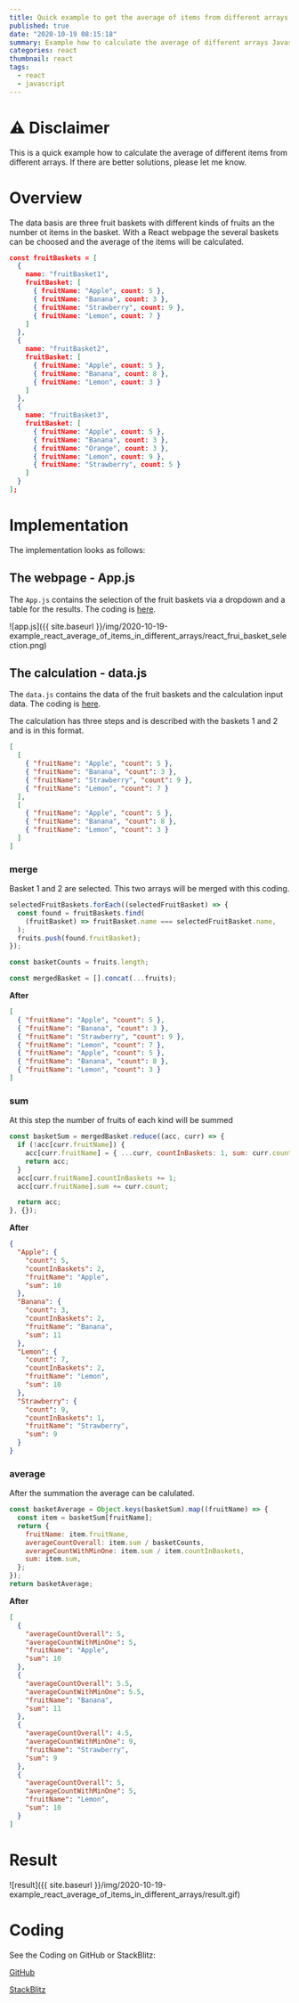 ```yaml
---
title: Quick example to get the average of items from different arrays
published: true
date: "2020-10-19 08:15:18"
summary: Example how to calculate the average of different arrays Javascript (map, reduce, concat, ...)
categories: react
thumbnail: react
tags:
  - react
  - javascript
---
```


# ⚠ Disclaimer

This is a quick example how to calculate the average of different items from different arrays. If there are better solutions, please let me know.

# Overview

The data basis are three fruit baskets with different kinds of fruits an the number ot items in the basket. With a React webpage the several baskets can be choosed and the average of the items will be calculated.

```json
const fruitBaskets = [
  {
    name: "fruitBasket1",
    fruitBasket: [
      { fruitName: "Apple", count: 5 },
      { fruitName: "Banana", count: 3 },
      { fruitName: "Strawberry", count: 9 },
      { fruitName: "Lemon", count: 7 }
    ]
  },
  {
    name: "fruitBasket2",
    fruitBasket: [
      { fruitName: "Apple", count: 5 },
      { fruitName: "Banana", count: 8 },
      { fruitName: "Lemon", count: 3 }
    ]
  },
  {
    name: "fruitBasket3",
    fruitBasket: [
      { fruitName: "Apple", count: 5 },
      { fruitName: "Banana", count: 3 },
      { fruitName: "Orange", count: 3 },
      { fruitName: "Lemon", count: 9 },
      { fruitName: "Strawberry", count: 5 }
    ]
  }
];
```

# Implementation

The implementation looks as follows:

## The webpage - App.js

The `App.js` contains the selection of the fruit baskets via a dropdown and a table for the results. The coding is [here](https://stackblitz.com/edit/example-react-average-of-items-in-different-arrays?file=src%2FApp.js).

![app.js]({{ site.baseurl }}/img/2020-10-19-example_react_average_of_items_in_different_arrays/react_frui_basket_selection.png)

## The calculation - data.js

The `data.js` contains the data of the fruit baskets and the calculation input data. The coding is [here](https://stackblitz.com/edit/example-react-average-of-items-in-different-arrays?file=src%2Fdata.js).

The calculation has three steps and is described with the baskets 1 and 2 and is in this format.

```json
[
  [
    { "fruitName": "Apple", "count": 5 },
    { "fruitName": "Banana", "count": 3 },
    { "fruitName": "Strawberry", "count": 9 },
    { "fruitName": "Lemon", "count": 7 }
  ],
  [
    { "fruitName": "Apple", "count": 5 },
    { "fruitName": "Banana", "count": 8 },
    { "fruitName": "Lemon", "count": 3 }
  ]
]
```

### merge

Basket 1 and 2 are selected. This two arrays will be merged with this coding.

```javascript
selectedFruitBaskets.forEach((selectedFruitBasket) => {
  const found = fruitBaskets.find(
    (fruitBasket) => fruitBasket.name === selectedFruitBasket.name,
  );
  fruits.push(found.fruitBasket);
});

const basketCounts = fruits.length;

const mergedBasket = [].concat(...fruits);
```

**After**

```json
[
  { "fruitName": "Apple", "count": 5 },
  { "fruitName": "Banana", "count": 3 },
  { "fruitName": "Strawberry", "count": 9 },
  { "fruitName": "Lemon", "count": 7 },
  { "fruitName": "Apple", "count": 5 },
  { "fruitName": "Banana", "count": 8 },
  { "fruitName": "Lemon", "count": 3 }
]
```

### sum

At this step the number of fruits of each kind will be summed

```javascript
const basketSum = mergedBasket.reduce((acc, curr) => {
  if (!acc[curr.fruitName]) {
    acc[curr.fruitName] = { ...curr, countInBaskets: 1, sum: curr.count };
    return acc;
  }
  acc[curr.fruitName].countInBaskets += 1;
  acc[curr.fruitName].sum += curr.count;

  return acc;
}, {});
```

**After**

```json
{
  "Apple": {
    "count": 5,
    "countInBaskets": 2,
    "fruitName": "Apple",
    "sum": 10
  },
  "Banana": {
    "count": 3,
    "countInBaskets": 2,
    "fruitName": "Banana",
    "sum": 11
  },
  "Lemon": {
    "count": 7,
    "countInBaskets": 2,
    "fruitName": "Lemon",
    "sum": 10
  },
  "Strawberry": {
    "count": 9,
    "countInBaskets": 1,
    "fruitName": "Strawberry",
    "sum": 9
  }
}
```

### average

After the summation the average can be calulated.

```javascript
const basketAverage = Object.keys(basketSum).map((fruitName) => {
  const item = basketSum[fruitName];
  return {
    fruitName: item.fruitName,
    averageCountOverall: item.sum / basketCounts,
    averageCountWithMinOne: item.sum / item.countInBaskets,
    sum: item.sum,
  };
});
return basketAverage;
```

**After**

```json
[
  {
    "averageCountOverall": 5,
    "averageCountWithMinOne": 5,
    "fruitName": "Apple",
    "sum": 10
  },
  {
    "averageCountOverall": 5.5,
    "averageCountWithMinOne": 5.5,
    "fruitName": "Banana",
    "sum": 11
  },
  {
    "averageCountOverall": 4.5,
    "averageCountWithMinOne": 9,
    "fruitName": "Strawberry",
    "sum": 9
  },
  {
    "averageCountOverall": 5,
    "averageCountWithMinOne": 5,
    "fruitName": "Lemon",
    "sum": 10
  }
]
```

# Result

![result]({{ site.baseurl }}/img/2020-10-19-example_react_average_of_items_in_different_arrays/result.gif)

# Coding

See the Coding on GitHub or StackBlitz:

[GitHub](https://github.com/JohannesKonings/example-react-average-of-items-in-different-arrays)

[StackBlitz](https://stackblitz.com/edit/example-react-average-of-items-in-different-arrays)
